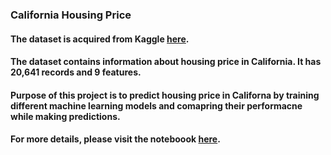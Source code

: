 ### California Housing Price
#### The dataset is acquired from Kaggle [here](https://www.kaggle.com/walacedatasci/hands-on-machine-learning-housing-dataset?select=housing.csv).
#### The dataset contains information about housing price in California. It has 20,641 records and 9 features.
#### Purpose of this project is to predict housing price in Californa by training different machine learning models and comapring their performacne while making predictions.
#### For more details, please visit the noteboook [here](https://github.com/emad-hussain/Portfolio/blob/main/CaliforniaHousingPrice_ML/Project.ipynb).
